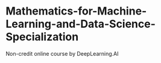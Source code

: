 # Mathematics-for-Machine-Learning-and-Data-Science-Specialization
Non-credit online course by DeepLearning.AI 
